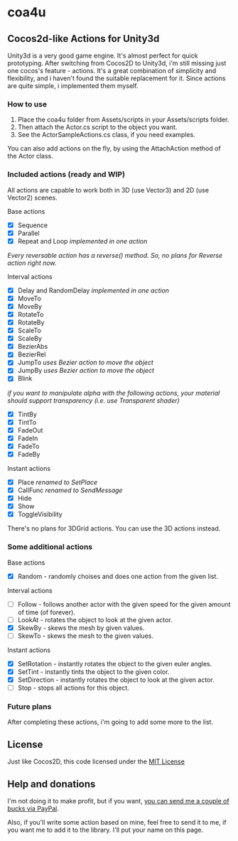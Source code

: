 coa4u
=====
## Cocos2d-like Actions for Unity3d

Unity3d is a very good game engine. It's almost perfect for quick prototyping.
After switching from Cocos2D to Unity3d, i'm still missing just one cocos's feature - actions.
It's a great combination of simplicity and flexibility, and i haven't found the suitable replacement for it.
Since actions are quite simple, i implemented them myself.

### How to use

1. Place the coa4u folder from Assets/scripts in your Assets/scripts folder.
2. Then attach the Actor.cs script to the object you want.
3. See the ActorSampleActions.cs class, if you need examples.

You can also add actions on the fly, by using the AttachAction method of the Actor class.

### Included actions (ready and WIP) 
All actions are capable to work both in 3D (use Vector3) and 2D (use Vector2) scenes.

Base actions
- [x]  Sequence
- [x]  Parallel
- [x]  Repeat and Loop *implemented in one action*

*Every reversable action has a reverse() method. So, no plans for Reverse action right now.*

Interval actions
- [x]  Delay and RandomDelay *implemented in one action*
- [x]  MoveTo
- [x]  MoveBy
- [x]  RotateTo
- [x]  RotateBy
- [x]  ScaleTo
- [x]  ScaleBy
- [x]  BezierAbs
- [x]  BezierRel
- [x]  JumpTo *uses Bezier action to move the object*
- [x]  JumpBy *uses Bezier action to move the object*
- [x]  Blink

*if you want to manipulate alpha with the following actions, your material should support transparency (i.e. use Transparent shader)*
- [x]  TintBy 
- [x]  TintTo
- [x]  FadeOut
- [x]  FadeIn
- [x]  FadeTo
- [x]  FadeBy

Instant actions
- [x]  Place *renamed to SetPlace*
- [x]  CallFunc *renamed to SendMessage*
- [x]  Hide
- [x]  Show
- [x]  ToggleVisibility

There's no plans for 3DGrid actions. You can use the 3D actions instead.

### Some additional actions
Base actions
- [x] Random - randomly choises and does one action from the given list.

Interval actions
- [ ] Follow - follows another actor with the given speed for the given amount of time (of forever).
- [ ] LookAt - rotates the object to look at the given actor.
- [x]  SkewBy - skews the mesh by given values.
- [ ]  SkewTo - skews the mesh to the given values.

Instant actions
- [x] SetRotation - instantly rotates the object to the given euler angles.
- [x] SetTint - instantly tints the object to the given color.
- [x] SetDirection - instantly rotates the object to look at the given actor.
- [ ] Stop - stops all actions for this object.

### Future plans
After completing these actions, i'm going to add some more to the list.

## License
Just like Cocos2D, this code licensed under the [MIT License](http://en.wikipedia.org/wiki/MIT_License)

## Help and donations
I'm not doing it to make profit, but if you want, [you can send me a couple of bucks via PayPal](https://www.paypal.com/cgi-bin/webscr?cmd=_s-xclick&hosted_button_id=Z64675TKXFRFU).

Also, if you'll write some action based on mine, feel free to send it to me, if you want me to add it to the library. I'll put your name on this page.
